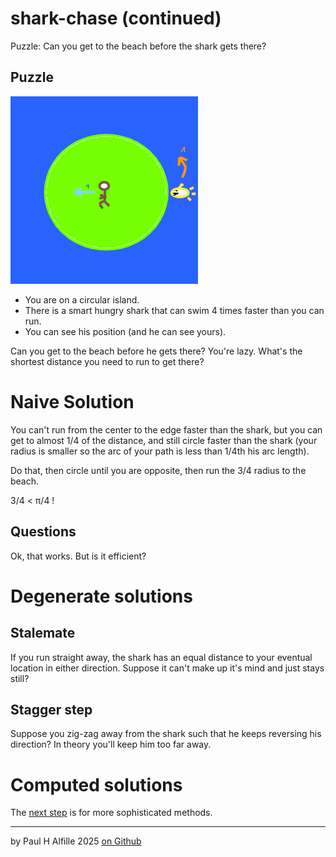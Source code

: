 # shark-chase (continued)
Puzzle: Can you get to the beach before the shark gets there? 

## Puzzle

![picture](picture.png)

* You are on a circular island.
* There is a smart hungry shark that can swim 4 times faster than you can run. 
* You can see his position (and he can see yours).

Can you get to the beach before he gets there?
You're lazy. What's the shortest distance you need to run to get there?

# Naive Solution

You can't run from the center to the edge faster than the shark, but you can get to almost 1/4 of the distance, and still circle faster than the shark (your radius is smaller so the arc of your path is less than 1/4th his arc length).

Do that, then circle until you are opposite, then run the 3/4 radius to the beach.

3/4 < &pi;/4 !

## Questions

Ok, that works. But is it efficient?

# Degenerate solutions

## Stalemate

If you run straight away, the shark has an equal distance to your eventual location in either direction. Suppose it can't make up it's mind and just stays still?

## Stagger step

Suppose you zig-zag away from the shark such that he keeps reversing his direction? In theory you'll keep him too far away.

# Computed solutions

The [next step](README3.md) is for more sophisticated methods.

-----------
by Paul H Alfille 2025
[on Github](https://github.com/alfille/shark-chase)

